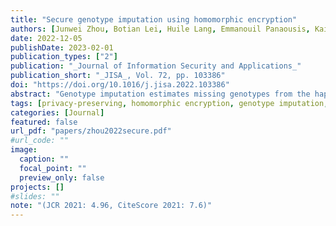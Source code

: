 ```yaml
---
title: "Secure genotype imputation using homomorphic encryption"
authors: [Junwei Zhou, Botian Lei, Huile Lang, Emmanouil Panaousis, Kaitai Liang, Jianwen Xiang]
date: 2022-12-05
publishDate: 2023-02-01
publication_types: ["2"]
publication: "_Journal of Information Security and Applications_"
publication_short: "_JISA_, Vol. 72, pp. 103386"
doi: "https://doi.org/10.1016/j.jisa.2022.103386"
abstract: "Genotype imputation estimates missing genotypes from the haplotype or genotype reference panel in individual genetic sequences, which boosts the potential of genome-wide association and is essential in genetic data analysis. However, the genetic sequences involve people’s privacy, confirming an individual’s identification and even disease information. This work proposes a secure genotype imputation model, which uses a linear regression model and the homomorphic encryption scheme over ciphertext to impute missing genotypes. The inference model is trained with float plaintext parameters, which are round into integers to avoid high complexity homomorphic evaluation on float number operations without bootstrapping operations. Even though the rounding parameters in the inference model are not the same as those in the trained model, We find that it will no effect on the outcome of the homomorphic prediction. Thus, a high-efficiency genotype imputation inference model over the ciphertext is obtained while keeping the high-security level. The simulation results indicate that the accuracy of the secure inference model is almost the same as the original model trained on float parameters. The secure inference model’s accuracy is 98.6% for a single genotype."
tags: [privacy-preserving, homomorphic encryption, genotype imputation, privacy computing, genetic security]
categories: [Journal]
featured: false
url_pdf: "papers/zhou2022secure.pdf"
#url_code: ""
image:
  caption: ""
  focal_point: ""
  preview_only: false
projects: []
#slides: ""
note: "(JCR 2021: 4.96, CiteScore 2021: 7.6)"
---
```

